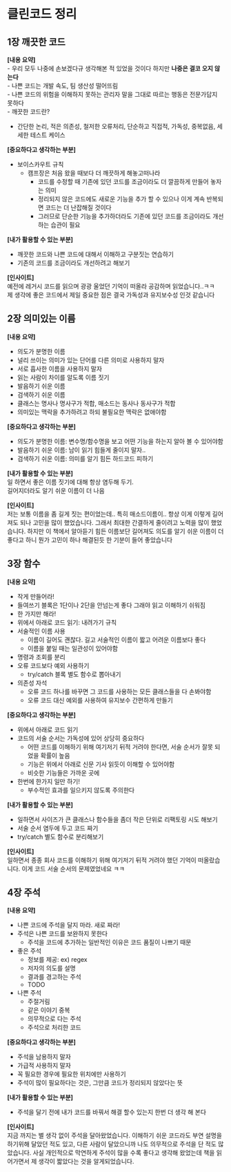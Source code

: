 # 클린코드 정리
## 1장 깨끗한 코드
**[내용 요약]**  
	- 우리 모두 나중에 손보겠다규 생각해본 적 있었을 것이다 하지만 **나중은 결코 오지 않는다**  
	- 나쁜 코드는 개발 속도, 팀 생산성 떨어뜨림  
	- 나쁜 코드의 위험을 이해하지 못하는 관리자 말을 그대로 따르는 행동은 전문가답지 못하다  
	- 깨끗한 코드란?
  - 간단한 논리, 적은 의존성, 철저한 오류처리, 단순하고 직접적, 가독성, 중복없음, 세세한 테스트 케이스
  
**[중요하다고 생각하는 부분]**
  - 보이스카우트 규칙
    - 캠프장은 처음 왔을 때보다 더 깨끗하게 해놓고떠나라
  		- 코드를 수정할 때 기존에 있던 코드를 조금이라도 더 깔끔하게 만들어 놓자는 의미
  		- 정리되지 않은 코드에도 새로운 기능을 추가 할 수 있으나 이게 계속 반복되면 코드는 더 난잡해질 것이다
  		- 그러므로 단순한 기능을 추가하더라도 기존에 있던 코드를 조금이라도 개선하는 습관이 필요

**[내가 활용할 수 있는 부분]**  
- 깨끗한 코드와 나쁜 코드에 대해서 이해하고 구분짓는 연습하기
- 기존의 코드를 조금이라도 개선하려고 해보기
  
**[인사이트]**  
예전에 레거시 코드를 읽으며 광광 울었던 기억이 떠올라 공감하며 읽었습니다..ㅋㅋ   
제 생각에 좋은 코드에서 제일 중요한 점은 결국 가독성과 유지보수성 인것 같습니다

## 2장 의미있는 이름
**[내용 요약]**  
  - 의도가 분명한 이름
  - 널리 쓰이는 의미가 있는 단어를 다른 의미로 사용하지 말자
  - 서로 흡사한 이름을 사용하지 말자
  - 읽는 사람이 차이를 알도록 이름 짓기
  - 발음하기 쉬운 이름
  - 검색하기 쉬운 이름
  - 클래스는 명사나 명사구가 적합, 매소드는 동사나 동사구가 적합
  - 의미있는 맥락을 추가하려고 하되 불필요한 맥락은 없애야함 

**[중요하다고 생각하는 부분]**  
  - 의도가 분명한 이름: 변수명/함수명을 보고 어떤 기능을 하는지 알아 볼 수 있어야함
  - 발음하기 쉬운 이름: 남이 읽기 힘들게 줄이지 말자..
  - 검색하기 쉬운 이름: 의미를 알기 힘든 하드코드 피하기

**[내가 활용할 수 있는 부분]**  
일 하면서 좋은 이름 짓기에 대해 항상 염두해 두기.  
길어지더라도 알기 쉬운 이름이 더 나음 

**[인사이트]**  
저는 보통 이름을 좀 길게 짓는 편이었는데.. 특히 매소드이름이.. 항상 이게 이렇게 길어져도 되나 고민을 많이 했었습니다. 그래서 최대한 간결하게 줄이려고 노력을 많이 했었습니다. 하지만 이 책에서 알아듣기 힘든 이름보단 길어져도 의도를 알기 쉬운 이름이 더 좋다고 하니 뭔가 고민이 하나 해결된듯 한 기분이 들어 좋았습니다

## 3장 함수
**[내용 요약]**  
  - 작게 만들어라!
  - 들여쓰기 블록은 1단이나 2단을 안넘는게 좋다 그래야 읽고 이해하기 쉬워짐
  - 한 가지만 해라!
  - 위에서 아래로 코드 읽기: 내려가기 규칙
  - 서술적인 이름 사용
    - 이름이 길어도 괜찮다. 길고 서술적인 이름이 짧고 어려운 이름보다 좋다
    - 이름을 붙일 때는 일관성이 있어야함
  - 명령과 조회를 분리
  - 오류 코드보다 예외 사용하기
    - try/catch 블록 별도 함수로 뽑아내기
  - 의존성 자석
    - 오류 코드 하나를 바꾸면 그 코드를 사용하는 모든 클래스들을 다 손봐야함 
    - 오류 코드 대신 예외를 사용하여 유지보수 간편하게 만들기
  
**[중요하다고 생각하는 부분]**  
  - 위에서 아래로 코드 읽기
  - 코드의 서술 순서는 가독성에 있어 상당히 중요하다
    - 어떤 코드를 이해하기 위해 여기저기 뒤적 거려야 한다면, 서술 순서가 잘못 되었을 확률이 높음
    - 기능은 위에서 아래로 신문 기사 읽듯이 이해할 수 있어야함
    - 비슷한 기능들은 가까운 곳에
  - 한번에 한가지 일만 하기!
    - 부수적인 효과를 일으키지 않도록 주의한다

**[내가 활용할 수 있는 부분]**
  - 일하면서 사이즈가 큰 클래스나 함수들을 좀더 작은 단위로 리팩토링 시도 해보기
  - 서술 순서 염두에 두고 코드 짜기
  - try/catch 별도 함수로 분리해보기

**[인사이트]**  
일하면서 종종 회사 코드를 이해하기 위해 여기저기 뒤적 거려야 했던 기억이 떠올랐습니다. 이게 코드 서술 순서의 문제였었네요 ㅋㅋ 

## 4장 주석
**[내용 요약]**
  - 나쁜 코드에 주석을 달지 마라. 새로 짜라!
  - 주석은 나쁜 코드를 보완하지 못한다
    - 주석을 코드에 추가하는 일반적인 이유은 코드 품질이 나쁘기 때문
  - 좋은 주석
    - 정보를 제공: ex) regex
    - 저자의 의도를 설명
    - 결과를 경고하는 주석
    - TODO
  - 나쁜 주석
    - 주절거림
    - 같은 이야기 중복
    - 의무적으로 다는 주석
    - 주석으로 처리한 코드
  
**[중요하다고 생각하는 부분]**
  - 주석을 남용하지 말자
  - 가급적 사용하지 말자
  - 꼭 필요한 경우에 필요한 위치에만 사용하기
  - 주석이 많이 필요하다는 것은, 그만큼 코드가 정리되지 않았다는 뜻
  
**[내가 활용할 수 있는 부분]**
  - 주석을 달기 전에 내가 코드를 바꿔서 해결 할수 있는지 한번 더 생각 해 본다

**[인사이트]**  
지금 까지는 별 생각 없이 주석을 달아왔었습니다. 이해하기 쉬운 코드라도 부연 설명을 하기위해 달았던 적도 있고, 다른 사람이 달았으니까 나도 의무적으로 주석을 단 적도 많았습니다. 사실 개인적으로 막연하게 주석이 많을 수록 좋다고 생각해 왔었는데 책을 읽어가면서 제 생각이 짧았다는 것을 알게되었습니다. 